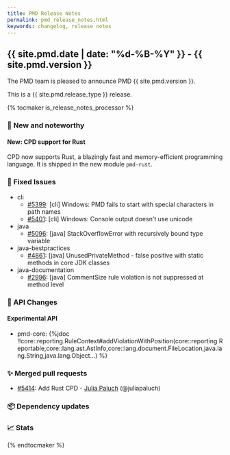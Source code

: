 ```yaml
---
title: PMD Release Notes
permalink: pmd_release_notes.html
keywords: changelog, release notes
---
```


## {{ site.pmd.date | date: "%d-%B-%Y" }} - {{ site.pmd.version }}

The PMD team is pleased to announce PMD {{ site.pmd.version }}.

This is a {{ site.pmd.release_type }} release.

{% tocmaker is_release_notes_processor %}

### 🚀 New and noteworthy

#### New: CPD support for Rust

CPD now supports Rust, a blazingly fast and memory-efficient programming language.
It is shipped in the new module `pmd-rust`.

### 🐛 Fixed Issues
* cli
  * [#5399](https://github.com/pmd/pmd/issues/5399): \[cli] Windows: PMD fails to start with special characters in path names
  * [#5401](https://github.com/pmd/pmd/issues/5401): \[cli] Windows: Console output doesn't use unicode
* java
  * [#5096](https://github.com/pmd/pmd/issues/5096): \[java] StackOverflowError with recursively bound type variable
* java-bestpractices
  * [#4861](https://github.com/pmd/pmd/issues/4861): \[java] UnusedPrivateMethod - false positive with static methods in core JDK classes
* java-documentation
  * [#2996](https://github.com/pmd/pmd/issues/2996): \[java] CommentSize rule violation is not suppressed at method level

### 🚨 API Changes

#### Experimental API

* pmd-core: {%jdoc !!core::reporting.RuleContext#addViolationWithPosition(core::reporting.Reportable,core::lang.ast.AstInfo,core::lang.document.FileLocation,java.lang.String,java.lang.Object...) %}

### ✨ Merged pull requests
<!-- content will be automatically generated, see /do-release.sh -->
* [#5414](https://github.com/pmd/pmd/pull/5414): Add Rust CPD - [Julia Paluch](https://github.com/juliapaluch) (@juliapaluch)

### 📦 Dependency updates
<!-- content will be automatically generated, see /do-release.sh -->

### 📈 Stats
<!-- content will be automatically generated, see /do-release.sh -->

{% endtocmaker %}

